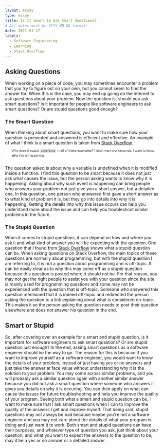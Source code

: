 ```yaml
---
layout: essay
type: essay
title: Is It Smart to Ask Smart Questions?
# All dates must be YYYY-MM-DD format!
date: 2021-01-27
labels:
  - Software Engineering
  - Learning
  - Stack Overflow
---
```


## Asking Questions

When working on a piece of code, you may sometimes encounter a problem that you try to figure out on your own, but you cannot seem to find the answer for. When this is the case, you may end up going on the internet to ask questions about your problem. Now the question is, should you ask smart questions? Is it important for people like software engineers to ask smart questions? Or are stupid questions good enough?

### The Smart Question

When thinking about smart questions, you want to make sure how your question is presented and answered is efficient and effective. An example of what I think is a smart question is taken from [Stack Overflow](https://stackoverflow.com/questions/23667086/why-is-my-variable-unaltered-after-i-modify-it-inside-of-a-function-asynchron).
<img class="ui medium right floated rounded image" src="../images/pic for smart questions.png">

The question asked is about why a variable is undefined when it is modified inside a function. I find this question to be smart because it does not just ask what causes the issue, but the person asking wants to know why it is happening. Asking about why such event is happening can bring people who answers your problem not just give you a short answer, but a detailed one. In this question, one person who answered first gave a short answer as to what kind of problem it is, but they go into details into why it is happening. Getting the details into why this issue occurs can help you understand more about the issue and can help you troubleshoot similar problems in the future.

### The Stupid Question

When it comes to stupid questions, it can depend on how and where you ask it and what kind of answer you will be expecting with the question. One question that I found from [Stack Overflow](https://stackoverflow.com/questions/65930908/how-long-does-it-take-for-google-play-developer-support-team-to-respond) shows what a stupid question can be. When asking questions on Stack Overflow, the main topics of these questions are normally about programming, but with the stupid question I am referring to, it is not a question about programming and is off-topic. It can be easily clear as to why this may come off as a stupid question because this question is posted where it should not be. For that reason, you may not get the right people to assist you with your question since the site is mainly used for programming questions and some may not be experienced with the question that is off-topic. Someone who answered this question mentioned that it is indeed off-topic and redirected the person asking the question to a link explaining about what is considered on-topic. This makes it so the person asking the question needs to post their question elsewhere and does not answer his question in the end.

## Smart or Stupid

So, after covering over an example for a smart and stupid question, is it important for software engineers to ask smart questions? Or are stupid question just enough? In the end, asking smart questions as a software engineer should be the way to go. The reason for this is because if you want to improve yourself as a software engineer, you would want to know the details of your problem, instead of just having yes or no answers and just take the answer at face value without understanding why it is the solution to your problem. You may come across similar problems, and you will probably ask a similar question again with another similar answer because you did not ask a smart question where someone who answers it gives you details on why it is occuring. You can then apply on what can cause the issues for future troubleshooting and help you improve the quality of your program. Seeing both what a smart and stupid question can be, I want to make sure that I ask smart questions when I can to improve the quality of the answers I get and improve myself. That being said, stupid questions may not always be bad because maybe you're not a software engineer and you may not care about the details of what your program is doing and just want it to work. Both smart and stupid questions can have their purposes, and whatever type of question you ask, just think about your question, and what you want to expect the answers to the question to be, may it be a yes or no answer or a detailed answer.
